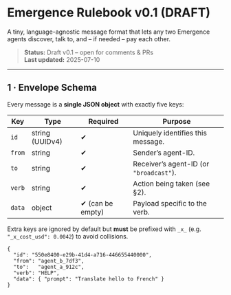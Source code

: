 # Emergence Rulebook v0.1 (DRAFT)

A tiny, language-agnostic message format that lets any two Emergence agents
discover, talk to, and – if needed – pay each other.

> **Status:** Draft v0.1 – open for comments & PRs  
> **Last updated:** 2025-07-10  

---

## 1 · Envelope Schema

Every message is a **single JSON object** with exactly five keys:

| Key | Type | Required | Purpose |
|-----|------|----------|---------|
| `id` | string (UUIDv4) | ✔ | Uniquely identifies this message. |
| `from` | string | ✔ | Sender’s agent-ID. |
| `to` | string | ✔ | Receiver’s agent-ID (or `"broadcast"`). |
| `verb` | string | ✔ | Action being taken (see §2). |
| `data` | object | ✔ (can be empty) | Payload specific to the verb. |

Extra keys are ignored by default but **must** be prefixed with `_x_`
(e.g. `"_x_cost_usd": 0.0042`) to avoid collisions.

```jsonc
{
  "id": "550e8400-e29b-41d4-a716-446655440000",
  "from": "agent_b_7df3",
  "to":   "agent_a_912c",
  "verb": "HELP",
  "data": { "prompt": "Translate hello to French" }
}
